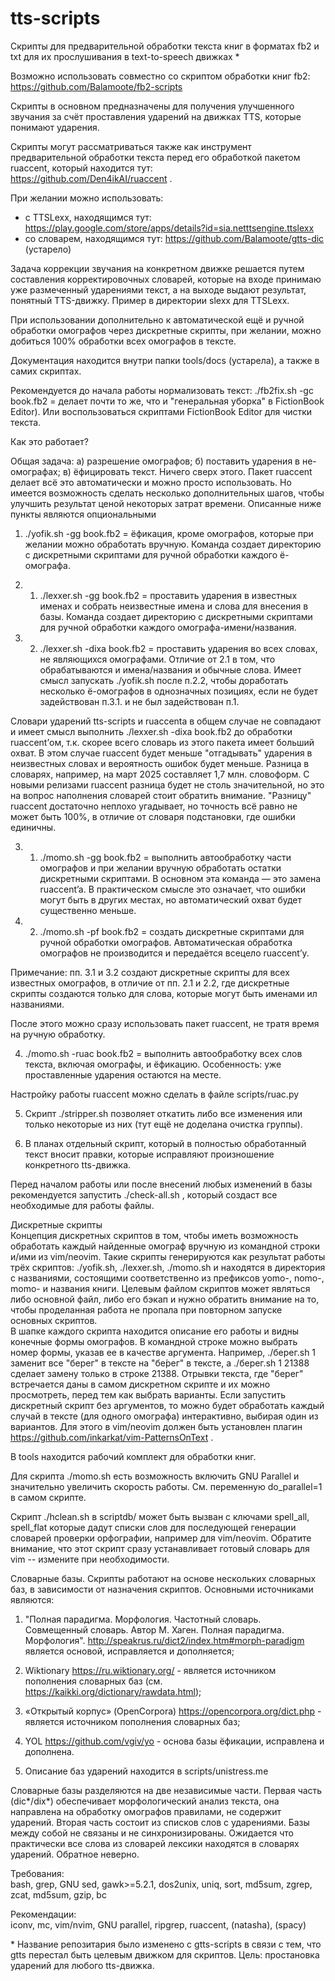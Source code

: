 # tts-scripts

Скрипты для предварительной обработки текста книг в форматах fb2 и txt для их прослушивания в text-to-speech движках \*

Возможно использовать совместно со скриптом обработки книг fb2: https://github.com/Balamoote/fb2-scripts</br>

Скрипты в основном предназначены для получения улучшенного звучания за счёт проставления ударений на движках TTS, которые понимают ударения.</br>

Скрипты могут рассматриваться также как инструмент предварительной обработки текста перед его обработкой пакетом ruaccent, который находится тут:</br>
https://github.com/Den4ikAI/ruaccent .

При желании можно использовать:

- с TTSLexx, находящимся тут: https://play.google.com/store/apps/details?id=sia.netttsengine.ttslexx</br>
- со словарем, находящимся тут: https://github.com/Balamoote/gtts-dic (устарело)</br>

Задача коррекции звучания на конкретном движке решается путем составления корректировочных словарей, которые на входе принимаю уже размеченный
ударениями текст, а на выходе выдают результат, понятный TTS-движку. Пример в директории slexx для TTSLexx.

При использовании дополнительно к автоматической ещё и ручной обработки омографов через дискретные скрипты, при желании, можно добиться 100% обработки всех
омографов в тексте.

Документация находится внутри папки tools/docs (устарела), а также в самих скриптах.

Рекомендуется до начала работы нормализовать текст: ./fb2fix.sh -gc book.fb2 = делает почти то же, что и "генеральная уборка" в FictionBook Editor).
Или воспользоваться скриптами FictionBook Editor для чистки текста.</br>

Как это работает?

Общая задача: а) разрешение омографов; б) поставить ударения в не-омографах; в) ёфицировать текст. Ничего сверх этого. Пакет ruaccent делает всё это автоматически
и можно просто использовать. Но имеется возможность сделать несколько дополнительных шагов, чтобы улучшить результат ценой некоторых затрат времени. Описанные ниже
пункты являются опциональными

1. ./yofik.sh -gg book.fb2 = ёфикация, кроме омографов, которые при желании можно обработать вручную. Команда создает директорию с дискретными скриптами для ручной
   обработки каждого ё-омографа.</br>

2. 1. ./lexxer.sh -gg book.fb2 = проставить ударения в известных именах и собрать неизвестные имена и слова для внесения в базы. Команда создает директорию с
      дискретными скриптами для ручной обработки каждого омографа-имени/названия.</br>

3. 2. ./lexxer.sh -dixa book.fb2 = проставить ударения во всех словах, не являющихся омографами. Отличие от 2.1 в том, что обрабатываются и имена/названия и обычные слова.
      Имеет смысл запускать ./yofik.sh после п.2.2, чтобы доработать несколько ё-омографов в однозначных позициях, если не будет задействован п.3.1. и не был задействован п.1.</br>

Словари ударений tts-scripts и ruaccenta в общем случае не совпадают и имеет смысл выполнить ./lexxer.sh -dixa book.fb2 до обработки ruaccent’ом, т.к. скорее всего
словарь из этого пакета имеет больший охват. В этом случае ruaccent будет меньше "отгадывать" ударения в неизвестных словах и вероятность ошибок будет меньше. Разница
в словарях, например, на март 2025 составляет 1,7 млн. словоформ. С новыми релизами ruaccent разница будет не столь значительной, но это на вопрос наполнения словарей
стоит обратить внимание. "Разницу" ruaccent достаточно неплохо угадывает, но точность всё равно не может быть 100%, в отличие от словаря подстановки, где ошибки единичны.

3. 1. ./momo.sh -gg book.fb2 = выполнить автообработку части омографов и при желании вручную обработать остатки дискретными скриптами. В основном эта команда — это замена
      ruaccent’a. В практическом смысле это означает, что ошибки могут быть в других местах, но автоматический охват будет существенно меньше.</br>

4. 2. ./momo.sh -pf book.fb2 = создать дискретные скриптами для ручной обработки омографов. Автоматическая обработка омографов не производится и передаётся всецело
      ruaccent’у.</br>

Примечание: пп. 3.1 и 3.2 создают дискретные скрипты для всех известных омографов, в отличие от пп. 2.1 и 2.2, где дискретные скрипты создаются только для слова, которые
могут быть именами ил названиями.

После этого можно сразу использовать пакет ruaccent, не тратя время на ручную обработку.

4. ./momo.sh -ruac book.fb2 = выполнить автообработку всех слов текста, включая омографы, и ёфикацию. Особенность: уже проставленные ударения остаются на месте.</br>

Настройку работы ruaccent можно сделать в файле scripts/ruac.py</br>

5. Скрипт ./stripper.sh позволяет откатить либо все изменения или только некоторые из них (тут ещё не доделана очистка группы).

6. В планах отдельный скрипт, который в полностью обработанный текст вносит правки, которые исправляют произношение конкретного tts-движка.

Перед началом работы или после внесений любых изменений в базы рекомендуется запустить ./check-all.sh , который создаст все необходимые для работы файлы.</br>

Дискретные скрипты</br>
Концепция дискретных скриптов в том, чтобы иметь возможность обработать каждый найденные омограф вручную из командной строки и/ими из vim/neovim. Такие скрипты
генерируются как результат работы трёх скриптов: ./yofik.sh, ./lexxer.sh, ./momo.sh и находятся в директория с названиями, состоящими соответственно из
префиксов yomo-, nomo-, momo- и названия книги. Целевым файлом скриптов может являться либо основной файл, либо его бэкап и нужно обратить внимание на то, чтобы
проделанная работа не пропала при повторном запуске основных скриптов.</br>
В шапке каждого скрипта находится описание его работы и видны конечные формы омографов. В командной строке можно выбрать номер формы, указав ее в качестве аргумента.
Например, ./берег.sh 1 заменит все "берег" в тексте на "бе́рег" в тексте, а ./берег.sh 1 21388 сделает замену только в строке 21388. Отрывки текста, где "берег"
встречается даны в самом дискретном скрипте и их можно просмотреть, перед тем как выбрать варианты.
Если запустить дискретный скрипт без аргументов, то можно будет обработать каждый случай в тексте (для одного омографа) интерактивно, выбирая один из вариантов. Для
этого в vim/neovim должен быть установлен плагин https://github.com/inkarkat/vim-PatternsOnText .

В tools находится рабочий комплект для обработки книг.</br>

Для скрипта ./momo.sh есть возможность включить GNU Parallel и значительно увеличить скорость работы. См. переменную do_parallel=1 в самом скрипте.

Скрипт ./hclean.sh в scriptdb/ может быть вызван с ключами spell_all, spell_flat которые дадут списки слов для последующей генерации словарей проверки орфографии,
например для vim/neovim. Обратите внимание, что этот скрипт сразу устанавливает готовый словарь для vim -- измените при необходимости.

Словарные базы.
Скрипты работают на основе нескольких словарных баз, в зависимости от назначения скриптов. Основными источниками являются:

1. "Полная парадигма. Морфология. Частотный словарь. Совмещенный словарь. Автор М. Хаген. Полная парадигма. Морфология". http://speakrus.ru/dict2/index.htm#morph-paradigm
   является основой, исправляется и дополняется;
2. Wiktionary https://ru.wiktionary.org/ - является источником пополнения словарных баз (см. https://kaikki.org/dictionary/rawdata.html);
3. «Открытый корпус» (OpenCorpora) https://opencorpora.org/dict.php - является источником пополнения словарных баз;
4. YOL https://github.com/vgiv/yo - основа базы ёфикации, исправлена и дополнена.

5. Описание баз ударений находится в scripts/unistress.me

Словарные базы разделяются на две независимые части. Первая часть (dic*/dix*) обеспечивает морфологический анализ текста, она направлена на обработку омографов правилами,
не содержит ударений. Вторая часть состоит из списков слов с ударениями. Базы между собой не связаны и не синхронизированы. Ожидается что практически все слова из словарей
лексики находятся в словарях ударений. Обратное неверно.

Требования:</br>
bash, grep, GNU sed, gawk>=5.2.1, dos2unix, uniq, sort, md5sum, zgrep, zcat, md5sum, gzip, bc

Рекомендации:</br>
iconv, mc, vim/nvim, GNU parallel, ripgrep, ruaccent, (natasha), (spacy)

\* Название репозитария было изменено с gtts-scripts в связи с тем, что gtts перестал быть целевым движком для скриптов. Цель: простановка ударений для любого tts-движка.
